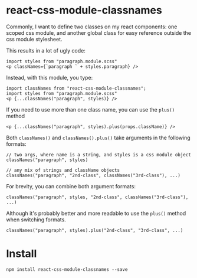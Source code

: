 # react-css-module-classnames

Commonly, I want to define two classes on my react components: one scoped css module, and another global class for easy reference outside the css module stylesheet.

This results in a lot of ugly code:

    import styles from "paragraph.module.scss"
    <p classNames={`paragraph ` + styles.paragraph} />

Instead, with this module, you type:

    import classNames from "react-css-module-classnames";
    import styles from "paragraph.module.scss"
    <p {...classNames("paragraph", styles)} />

If you need to use more than one class name, you can use the `plus()` method

    <p {...classNames("paragraph", styles).plus(props.className)} />

Both `classNames()` and `classNames().plus()` take arguments in the following formats:

    // two args, where name is a string, and styles is a css module object
    classNames("paragraph", styles)

    // any mix of strings and className objects
    classNames("paragraph", "2nd-class", classNames("3rd-class"), ...)

For brevity, you can combine both argument formats:

    classNames("paragraph", styles, "2nd-class", classNames("3rd-class"), ...)

Although it's probably better and more readable to use the `plus()` method when switching formats.

    classNames("paragraph", styles).plus("2nd-class", "3rd-class", ...)

# Install

    npm install react-css-module-classnames --save
